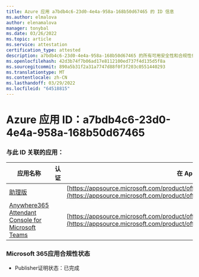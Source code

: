 ```yaml
---
title: Azure 应用 a7bdb4c6-23d0-4e4a-958a-168b50d67465 的 ID 信息
ms.author: elmalova
author: elenamalova
manager: tonybal
ms.date: 03/26/2022
ms.topic: article
ms.service: attestation
certification_type: attested
description: a7bdb4c6-23d0-4e4a-958a-168b50d67465 的所有可用安全性和合规性信息。
ms.openlocfilehash: 42d3b74f7b06ad17e8112100ed737f4d135d5f8a
ms.sourcegitcommit: 890a5b31f2a31a7747d88f0f3f203c0551440293
ms.translationtype: MT
ms.contentlocale: zh-CN
ms.lasthandoff: 03/29/2022
ms.locfileid: "64518815"
---
```

# <a name="azure-app-id-a7bdb4c6-23d0-4e4a-958a-168b50d67465"></a>Azure 应用 ID：a7bdb4c6-23d0-4e4a-958a-168b50d67465


### <a name="apps-associated-with-this-id"></a>与此 ID 关联的应用：
| **应用名称** | **认证** | **在 AppSource 中查看** |
|--------------|---------------|-----------------------|
| [助理版](../forward/WA200003780.md) |  | [https://appsource.microsoft.com/product/office/WA200003780](https://appsource.microsoft.com/product/office/WA200003780) |
| [Anywhere365 Attendant Console for Microsoft Teams](../forward/workstreampeople.attendantconsoleformsftteams.md) |  | [https://appsource.microsoft.com/product/office/workstreampeople.attendantconsoleformsftteams](https://appsource.microsoft.com/product/office/workstreampeople.attendantconsoleformsftteams) |

### <a name="microsoft-365-app-compliance-status"></a>Microsoft 365应用合规性状态
- Publisher证明状态：已完成
